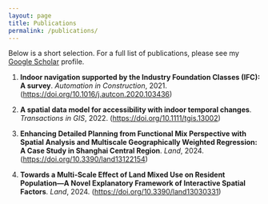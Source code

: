 ```yaml
---
layout: page
title: Publications
permalink: /publications/
---
```


Below is a short selection. For a full list of publications, please see my [Google Scholar](https://scholar.google.com.hk/citations?user=eCzfpL0AAAAJ&hl=zh-CN) profile.

1. **Indoor navigation supported by the Industry Foundation Classes (IFC): A survey**. *Automation in Construction*, 2021. (https://doi.org/10.1016/j.autcon.2020.103436)
   
2. **A spatial data model for accessibility with indoor temporal changes**. *Transactions in GIS*, 2022. (https://doi.org/10.1111/tgis.13002)
   
3. **Enhancing Detailed Planning from Functional Mix Perspective with Spatial Analysis and Multiscale Geographically Weighted Regression: A Case Study in Shanghai Central Region**. *Land*, 2024. (https://doi.org/10.3390/land13122154)

4.  **Towards a Multi-Scale Effect of Land Mixed Use on Resident Population—A Novel Explanatory Framework of Interactive Spatial Factors**. *Land*, 2024. (https://doi.org/10.3390/land13030331)

